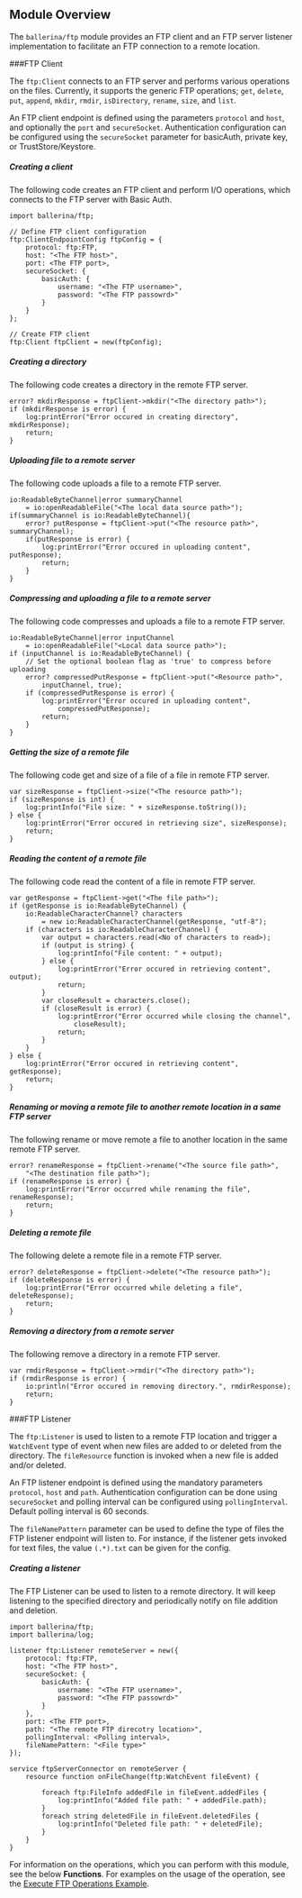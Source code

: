 ## Module Overview

The `ballerina/ftp` module provides an FTP client and an FTP server listener implementation to facilitate an FTP
 connection to a remote location.

###FTP Client

The `ftp:Client` connects to an FTP server and performs various operations on the files. Currently, it supports the 
generic FTP operations; `get`, `delete`, `put`, `append`, `mkdir`, `rmdir`, `isDirectory`, `rename`, `size`, and
 `list`.

An FTP client endpoint is defined using the parameters `protocol` and `host`, and optionally the `port` and 
`secureSocket`. Authentication configuration can be configured using the `secureSocket` parameter for basicAuth, 
private key, or TrustStore/Keystore.

##### Creating a client

The following code creates an FTP client and perform I/O operations, which connects to the FTP server with Basic Auth.
```ballerina
import ballerina/ftp;

// Define FTP client configuration
ftp:ClientEndpointConfig ftpConfig = {
    protocol: ftp:FTP,
    host: "<The FTP host>",
    port: <The FTP port>,
    secureSocket: {
        basicAuth: {
            username: "<The FTP username>",
            password: "<The FTP passowrd>"
        }
    }
};

// Create FTP client
ftp:Client ftpClient = new(ftpConfig);
```

##### Creating a directory

The following code creates a directory in the remote FTP server.

```ballerina
error? mkdirResponse = ftpClient->mkdir("<The directory path>");
if (mkdirResponse is error) {
    log:printError("Error occured in creating directory", mkdirResponse);
    return;
}
```

##### Uploading file to a remote server

The following code uploads a file to a remote FTP server.

```ballerina
io:ReadableByteChannel|error summaryChannel
    = io:openReadableFile("<The local data source path>");
if(summaryChannel is io:ReadableByteChannel){
    error? putResponse = ftpClient->put("<The resource path>", summaryChannel);   
    if(putResponse is error) {
        log:printError("Error occured in uploading content", putResponse);
        return;
    }
}
```


##### Compressing and uploading a file to a remote server

The following code compresses and uploads a file to a remote FTP server.

```ballerina
io:ReadableByteChannel|error inputChannel
    = io:openReadableFile("<Local data source path>");
if (inputChannel is io:ReadableByteChannel) {
    // Set the optional boolean flag as 'true' to compress before uploading
    error? compressedPutResponse = ftpClient->put("<Resource path>",
        inputChannel, true);   
    if (compressedPutResponse is error) {
        log:printError("Error occured in uploading content",
            compressedPutResponse);
        return;
    }
}
```

##### Getting the size of a remote file

The following code get and size of a file of a file in remote FTP server.

```ballerina
var sizeResponse = ftpClient->size("<The resource path>");
if (sizeResponse is int) {
    log:printInfo("File size: " + sizeResponse.toString());
} else {
    log:printError("Error occured in retrieving size", sizeResponse);
    return;
}
```

##### Reading the content of a remote file

The following code read the content of a file in remote FTP server.

```ballerina
var getResponse = ftpClient->get("<The file path>");
if (getResponse is io:ReadableByteChannel) {
    io:ReadableCharacterChannel? characters
        = new io:ReadableCharacterChannel(getResponse, "utf-8");
    if (characters is io:ReadableCharacterChannel) {
        var output = characters.read(<No of characters to read>);
        if (output is string) {
            log:printInfo("File content: " + output);
        } else {
            log:printError("Error occured in retrieving content", output);
            return;
        }
        var closeResult = characters.close();
        if (closeResult is error) {
            log:printError("Error occurred while closing the channel",
                closeResult);
            return;
        }
    }
} else {
    log:printError("Error occured in retrieving content", getResponse);
    return;
}
```

##### Renaming or moving a remote file to another remote location in a same FTP server

The following rename or move remote a file to another location in the same remote FTP server.

```ballerina
error? renameResponse = ftpClient->rename("<The source file path>",
    "<The destination file path>");
if (renameResponse is error) {
    log:printError("Error occurred while renaming the file", renameResponse);
    return;
}
```

##### Deleting a remote file

The following delete a remote file in a remote FTP server.

```ballerina
error? deleteResponse = ftpClient->delete("<The resource path>");
if (deleteResponse is error) {
    log:printError("Error occurred while deleting a file", deleteResponse);
    return;
}
```

##### Removing a directory from a remote server

The following remove a directory in a remote FTP server.

```ballerina
var rmdirResponse = ftpClient->rmdir("<The directory path>");
if (rmdirResponse is error) {
    io:println("Error occured in removing directory.", rmdirResponse); 
    return;
}
```

###FTP Listener

The `ftp:Listener` is used to listen to a remote FTP location and trigger a `WatchEvent` type of event when new 
files are added to or deleted from the directory. The `fileResource` function is invoked when a new file is added 
and/or deleted.

An FTP listener endpoint is defined using the mandatory parameters `protocol`, `host` and  `path`. Authentication 
configuration can be done using `secureSocket` and polling interval can be configured using `pollingInterval`. 
Default polling interval is 60 seconds.

The `fileNamePattern` parameter can be used to define the type of files the FTP listener endpoint will listen to. 
For instance, if the listener gets invoked for text files, the value `(.*).txt` can be given for the config.

##### Creating a listener

The FTP Listener can be used to listen to a remote directory. It will keep listening to the specified directory and 
periodically notify on file addition and deletion.

```ballerina
import ballerina/ftp;
import ballerina/log;

listener ftp:Listener remoteServer = new({
    protocol: ftp:FTP,
    host: "<The FTP host>",
    secureSocket: {
        basicAuth: {
            username: "<The FTP username>",
            password: "<The FTP passowrd>"
        }
    },
    port: <The FTP port>,
    path: "<The remote FTP direcotry location>",
    pollingInterval: <Polling interval>,
    fileNamePattern: "<File type>"
});

service ftpServerConnector on remoteServer {
    resource function onFileChange(ftp:WatchEvent fileEvent) {

        foreach ftp:FileInfo addedFile in fileEvent.addedFiles {
            log:printInfo("Added file path: " + addedFile.path);
        }
        foreach string deletedFile in fileEvent.deletedFiles {
            log:printInfo("Deleted file path: " + deletedFile);
        }
    }
}
```

For information on the operations, which you can perform with this module, see the below **Functions**. For examples on the usage of the operation, see the [Execute FTP Operations Example](https://ballerina.io/swan-lake/learn/by-example/execute-ftp-operations.html).
